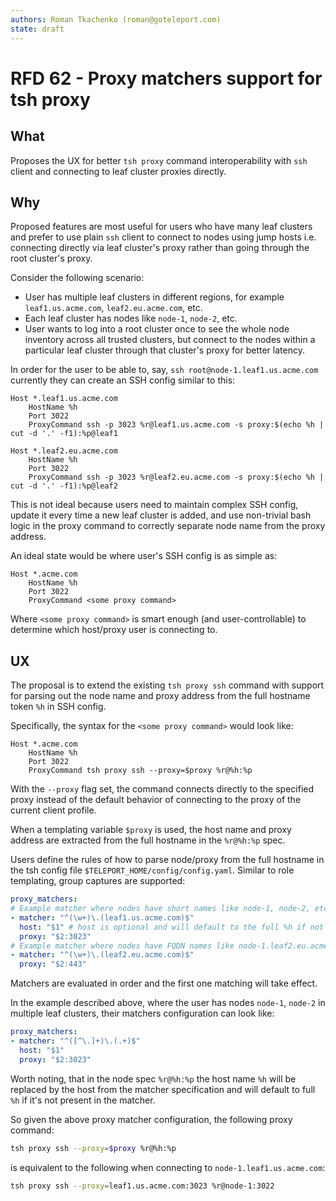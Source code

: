 ```yaml
---
authors: Roman Tkachenko (roman@goteleport.com)
state: draft
---
```


# RFD 62 - Proxy matchers support for tsh proxy

## What

Proposes the UX for better `tsh proxy` command interoperability with `ssh`
client and connecting to leaf cluster proxies directly.

## Why

Proposed features are most useful for users who have many leaf clusters and
prefer to use plain `ssh` client to connect to nodes using jump hosts i.e.
connecting directly via leaf cluster's proxy rather than going through the
root cluster's proxy.

Consider the following scenario:

- User has multiple leaf clusters in different regions, for example
  `leaf1.us.acme.com`, `leaf2.eu.acme.com`, etc.
- Each leaf cluster has nodes like `node-1`, `node-2`, etc.
- User wants to log into a root cluster once to see the whole node inventory
  across all trusted clusters, but connect to the nodes within a particular
  leaf cluster through that cluster's proxy for better latency.

In order for the user to be able to, say, `ssh root@node-1.leaf1.us.acme.com`
currently they can create an SSH config similar to this:

```
Host *.leaf1.us.acme.com
    HostName %h
    Port 3022
    ProxyCommand ssh -p 3023 %r@leaf1.us.acme.com -s proxy:$(echo %h | cut -d '.' -f1):%p@leaf1

Host *.leaf2.eu.acme.com
    HostName %h
    Port 3022
    ProxyCommand ssh -p 3023 %r@leaf2.eu.acme.com -s proxy:$(echo %h | cut -d '.' -f1):%p@leaf2
```

This is not ideal because users need to maintain complex SSH config, update it
every time a new leaf cluster is added, and use non-trivial bash logic in the
proxy command to correctly separate node name from the proxy address.

An ideal state would be where user's SSH config is as simple as:

```
Host *.acme.com
    HostName %h
    Port 3022
    ProxyCommand <some proxy command>
```

Where `<some proxy command>` is smart enough (and user-controllable) to
determine which host/proxy user is connecting to.

## UX

The proposal is to extend the existing `tsh proxy ssh` command with support for
parsing out the node name and proxy address from the full hostname token `%h` in
SSH config.

Specifically, the syntax for the `<some proxy command>` would look like:

```
Host *.acme.com
    HostName %h
    Port 3022
    ProxyCommand tsh proxy ssh --proxy=$proxy %r@%h:%p
```

With the `--proxy` flag set, the command connects directly to the specified
proxy instead of the default behavior of connecting to the proxy of the current
client profile.

When a templating variable `$proxy` is used, the host name and proxy address
are extracted from the full hostname in the `%r@%h:%p` spec.

Users define the rules of how to parse node/proxy from the full hostname in
the tsh config file `$TELEPORT_HOME/config/config.yaml`. Similar to role
templating, group captures are supported:

```yaml
proxy_matchers:
# Example matcher where nodes have short names like node-1, node-2, etc.
- matcher: "^(\w+)\.(leaf1.us.acme.com)$"
  host: "$1" # host is optional and will default to the full %h if not specified
  proxy: "$2:3023"
# Example matcher where nodes have FQDN names like node-1.leaf2.eu.acme.com.
- matcher: "^(\w+)\.(leaf2.eu.acme.com)$"
  proxy: "$2:443"
```

Matchers are evaluated in order and the first one matching will take effect.

In the example described above, where the user has nodes `node-1`, `node-2` in
multiple leaf clusters, their matchers configuration can look like:

```yaml
proxy_matchers:
- matcher: "^([^\.]+)\.(.+)$"
  host: "$1"
  proxy: "$2:3023"
```

Worth noting, that in the node spec `%r@%h:%p` the host name `%h` will be
replaced by the host from the matcher specification and will default to full
`%h` if it's not present in the matcher.

So given the above proxy matcher configuration, the following proxy command:

```bash
tsh proxy ssh --proxy=$proxy %r@%h:%p
```

is equivalent to the following when connecting to `node-1.leaf1.us.acme.com`:

```bash
tsh proxy ssh --proxy=leaf1.us.acme.com:3023 %r@node-1:3022
```
